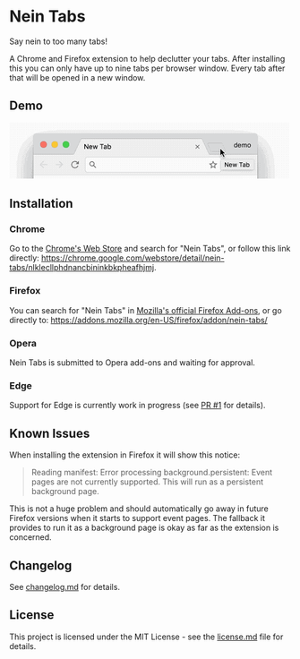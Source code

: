 # Nein Tabs

Say nein to too many tabs!

A Chrome and Firefox extension to help declutter your tabs.
After installing this you can only have up to nine tabs per browser window.
Every tab after that will be opened in a new window.

## Demo

![Nein Tabs Demo](https://github.com/christophgockel/nein-tabs/raw/master/demo.gif)


## Installation

### Chrome

Go to the [Chrome's Web Store](https://chrome.google.com/webstore/category/extensions) and search for "Nein Tabs", or follow this link directly: https://chrome.google.com/webstore/detail/nein-tabs/nlklecllphdnancbininkbkpheafhjmj.


### Firefox

You can search for "Nein Tabs" in [Mozilla's official Firefox Add-ons](https://addons.mozilla.org/en-US/firefox/extensions/), or go directly to: https://addons.mozilla.org/en-US/firefox/addon/nein-tabs/


### Opera

Nein Tabs is submitted to Opera add-ons and waiting for approval.


### Edge

Support for Edge is currently work in progress (see [PR #1](https://github.com/christophgockel/nein-tabs/pull/1) for details).


## Known Issues

When installing the extension in Firefox it will show this notice:

> Reading manifest: Error processing background.persistent: Event pages are not currently supported. This will run as a persistent background page.

This is not a huge problem and should automatically go away in future Firefox versions when it starts to support event pages.
The fallback it provides to run it as a background page is okay as far as the extension is concerned.


## Changelog

See [changelog.md](changelog.md) for details.


## License

This project is licensed under the MIT License - see the [license.md](license.md) file for details.
